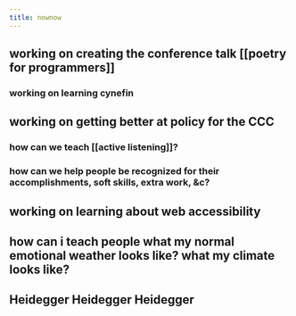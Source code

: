 ```yaml
---
title: nownow
---
```


## working on creating the conference talk [[poetry for programmers]]
### working on learning cynefin
## working on getting better at policy for the CCC
### how can we teach [[active listening]]?
### how can we help people be recognized for their accomplishments, soft skills, extra work, &c?
## working on learning about web accessibility
## how can i teach people what my normal emotional weather looks like? what my climate looks like?
## Heidegger Heidegger Heidegger
